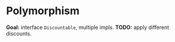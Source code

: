 # Polymorphism

**Goal:** interface `Discountable`, multiple impls.
**TODO:** apply different discounts.

